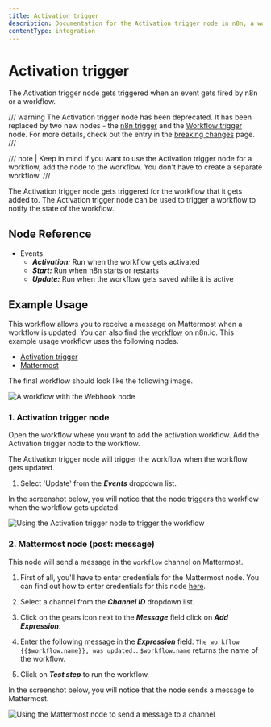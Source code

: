 ```yaml
---
title: Activation trigger
description: Documentation for the Activation trigger node in n8n, a workflow automation platform. Includes guidance on usage, and links to examples.
contentType: integration
---
```


# Activation trigger

The Activation trigger node gets triggered when an event gets fired by n8n or a workflow.

/// warning
The Activation trigger node has been deprecated. It has been replaced by two new nodes - the [n8n trigger](/integrations/builtin/core-nodes/n8n-nodes-base.n8ntrigger/) and the [Workflow trigger](/integrations/builtin/core-nodes/n8n-nodes-base.workflowtrigger/) node. For more details, check out the entry in the [breaking changes](https://github.com/n8n-io/n8n/blob/master/packages/cli/BREAKING-CHANGES.md#01170) page.
///


/// note | Keep in mind
If you want to use the Activation trigger node for a workflow, add the node to the workflow. You don't have to create a separate workflow.
///

The Activation trigger node gets triggered for the workflow that it gets added to. The Activation trigger node can be used to trigger a workflow to notify the state of the workflow.

## Node Reference

- Events
    - ***Activation:*** Run when the workflow gets activated
    - ***Start:*** Run when n8n starts or restarts
    - ***Update:*** Run when the workflow gets saved while it is active

## Example Usage

This workflow allows you to receive a message on Mattermost when a workflow is updated. You can also find the [workflow](https://n8n.io/workflows/1033) on n8n.io. This example usage workflow uses the following nodes.
- [Activation trigger]()
- [Mattermost](/integrations/builtin/app-nodes/n8n-nodes-base.mattermost/)

The final workflow should look like the following image.

![A workflow with the Webhook node](/_images/integrations/builtin/core-nodes/activationtrigger/workflow.png)

### 1. Activation trigger node

Open the workflow where you want to add the activation workflow. Add the Activation trigger node to the workflow.

The Activation trigger node will trigger the workflow when the workflow gets updated.

1. Select 'Update' from the ***Events*** dropdown list.

In the screenshot below, you will notice that the node triggers the workflow when the workflow gets updated.

![Using the Activation trigger node to trigger the workflow](/_images/integrations/builtin/core-nodes/activationtrigger/activationtrigger_node.png)

### 2. Mattermost node (post: message)

This node will send a message in the `workflow` channel on Mattermost.

1. First of all, you'll have to enter credentials for the Mattermost node. You can find out how to enter credentials for this node [here](/integrations/builtin/credentials/mattermost/).
2. Select a channel from the ***Channel ID*** dropdown list.
3. Click on the gears icon next to the ***Message*** field click on ***Add Expression***.

4. Enter the following message in the ***Expression*** field: `The workflow {{$workflow.name}}, was updated.`. `$workflow.name` returns the name of the workflow.
5. Click on ***Test step*** to run the workflow.

In the screenshot below, you will notice that the node sends a message to Mattermost.

![Using the Mattermost node to send a message to a channel](/_images/integrations/builtin/core-nodes/activationtrigger/mattermost_node.png)


